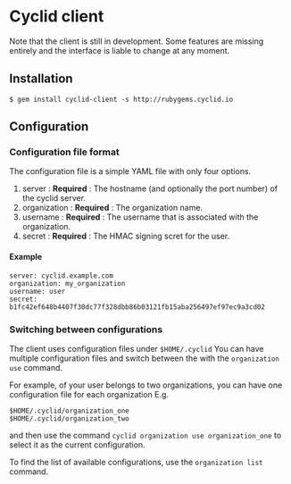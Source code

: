 # Cyclid client

Note that the client is still in development. Some features are missing
entirely and the interface is liable to change at any moment.

## Installation

    $ gem install cyclid-client -s http://rubygems.cyclid.io

## Configuration

### Configuration file format

The configuration file is a simple YAML file with only four options.

1. server : **Required** : The hostname (and optionally the port number) of the
   cyclid server.
2. organization : **Required** : The organization name.
3. username : **Required** : The username that is associated with the
   organization.
4. secret : **Required** : The HMAC signing scret for the user.

#### Example

    server: cyclid.example.com
    organization: my_organization
    username: user
    secret: b1fc42ef648b4407f30dc77f328dbb86b03121fb15aba256497ef97ec9a3cd02

### Switching between configurations

The client uses configuration files under `$HOME/.cyclid` You can have
multiple configuration files and switch between the with the
`organization use` command.

For example, of your user belongs to two organizations, you can have one
configuration file for each organization E.g.

    $HOME/.cyclid/organization_one
    $HOME/.cyclid/organization_two

and then use the command `cyclid organization use organization_one` to select
it as the current configuration.

To find the list of available configurations, use the `organization list`
command.
